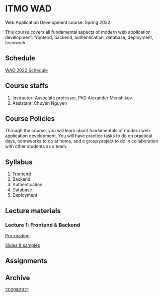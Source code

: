 # ITMO WAD

Web Application Development course. Spring 2022

This course covers all fundamental aspects of modern web application development: frontend, backend, authentication, database, deployment, teamwork.

## Schedule

[WAD 2022 Schedule](https://calendar.google.com/calendar/embed?src=n5bi0safbjcti8ismbfm5nieo8%40group.calendar.google.com&ctz=Europe%2FMoscow)

## Course staffs
1. Instructor: Associate professor, PhD Alexander Menshikov
2. Assistant: Chuyen Nguyen
## Course Policies
Through the course, you will learn about fundamentals of modern web application development. You will have practice tasks to do on practical days, homeworks to do at home, and a group project to do in collaboration with other students as a team.
## Syllabus
1. Frontend
2. Backend
3. Authentication
4. Database
5. Deployment
## Lecture materials
### Lecture 1: Frontend & Backend
[Pre-reading](lectures/lecture_1/pre-reading.md)

[Slides & samples](lectures/lecture_1/materials.md)

## Assignments

## Archive

[2020&2021](archive.md)